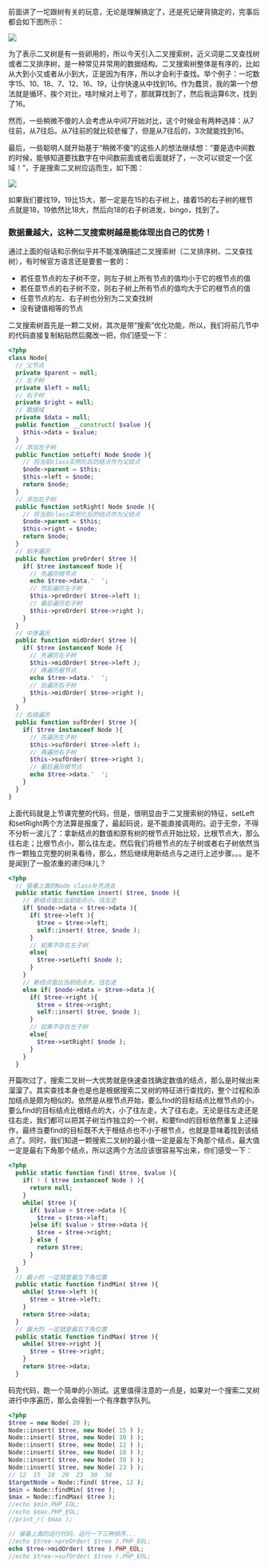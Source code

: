 前面讲了一坨跟树有关的玩意，无论是理解搞定了，还是死记硬背搞定的，完事后都会如下图所示：

![](http://static.ti-node.com/6405980790953345025)

为了表示二叉树是有一些卵用的，所以今天引入二叉搜索树，近义词是二叉查找树或者二叉排序树，是一种常见并常用的数据结构。二叉搜索树整体是有序的，比如从大到小又或者从小到大，正是因为有序，所以才会利于查找。举个例子：一坨数字15、10、18、7、12、16、19，让你快速从中找到16。作为蠢货，我的第一个想法就是循环，挨个对比，啥时候对上号了，那就算找到了，然后我运算6次，找到了16。

然而，一些稍微不傻的人会考虑从中间7开始对比，这个时候会有两种选择：从7往前，从7往后。从7往前的就比较悲催了，但是从7往后的，3次就能找到16。

最后，一些聪明人就开始基于“稍微不傻”的这些人的想法继续想：“要是选中间数的时候，能够知道要找数字在中间数前面或者后面就好了，一次可以锁定一个区域！”，于是搜索二叉树应运而生，如下图：

![](http://static.ti-node.com/6405996854143614977)

如果我们要找19，19比15大，那一定是在15的右子树上，接着15的右子树的根节点就是18，19依然比18大，然后向18的右子树进发，bingo，找到了。

### 数据量越大，这种二叉搜索树越是能体现出自己的优势！

通过上面的俗话和示例似乎并不能准确描述二叉搜索树（二叉排序树、二叉查找树），有时候官方语言还是要套一套的：
- 若任意节点的左子树不空，则左子树上所有节点的值均小于它的根节点的值
- 若任意节点的右子树不空，则右子树上所有节点的值均大于它的根节点的值
- 任意节点的左、右子树也分别为二叉查找树
- 没有键值相等的节点

二叉搜索树首先是一颗二叉树，其次是带“搜索”优化功能，所以，我们将前几节中的代码直接复制粘贴然后魔改一把，你们感受一下：

```php
<?php
class Node{
  // 父节点
  private $parent = null;
  // 左子树
  private $left = null;
  // 右子树
  private $right = null;
  // 数据域
  private $data = null;
  public function __construct( $value ){
    $this->data = $value;
  }
  // 添加左子树
  public function setLeft( Node $node ){
    // 将当前class实例化后的结点作为父结点
    $node->parent = $this;
    $this->left = $node;
    return $node;
  }
  // 添加右子树
  public function setRight( Node $node ){
    // 将当前class实例化后的结点作为父结点
    $node->parent = $this;
    $this->right = $node;
    return $node;
  }
  // 前序遍历
  public function preOrder( $tree ){
    if( $tree instanceof Node ){
      // 先遍历根节点
      echo $tree->data.'  ';
      // 然后遍历左子树
      $this->preOrder( $tree->left );
      // 最后遍历右子树
      $this->preOrder( $tree->right );
    }
  }
  // 中序遍历
  public function midOrder( $tree ){
    if( $tree instanceof Node ){
      // 先遍历左子树
      $this->midOrder( $tree->left );
      // 再遍历根节点
      echo $tree->data.'  ';
      // 后遍历右子树
      $this->midOrder( $tree->right );
    }
  }
  // 后续遍历
  public function sufOrder( $tree ){
    if( $tree instanceof Node ){
      // 先遍历左子树
      $this->sufOrder( $tree->left );
      // 再遍历右子树
      $this->sufOrder( $tree->right );
      // 最后遍历根节点
      echo $tree->data.'  ';
    }
  }
}
```
上面代码就是上节课完整的代码，但是，很明显由于二叉搜索树的特征，setLeft和setRight两个方法算是报废了，最起码说，是不能直接调用的。迫于无奈，不得不分析一波儿了：拿新结点的数值和原有树的根节点开始比较，比根节点大，那么往右走；比根节点小，那么往左走。然后我们将根节点的左子树或者右子树依然当作一颗独立完整的树来看待，那么，然后继续用新结点与之进行上述步骤。。。是不是闻到了一股浓重的递归味儿？

```php
<?php
  // 接着上面的Node class补充进去
  public static function insert( $tree, $node ){
    // 新结点值比当前结点小，往左走
    if( $node->data < $tree->data ){
      if( $tree->left ){
        $tree = $tree->left;
        self::insert( $tree, $node );
      }   
      // 如果不存在左子树  
      else{
        $tree->setLeft( $node );
      }   
    }   
    // 新结点值比当前结点大，往右走
    else if( $node->data > $tree->data ){
      if( $tree->right ){
        $tree = $tree->right;
        self::insert( $tree, $node );
      }   
      // 如果不存在左子树  
      else{
        $tree->setRight( $node );
      }   
    }   
  }
```

开篇吹过了，搜索二叉树一大优势就是快速查找确定数值的结点，那么是时候出来溜溜了。其实查找本身也是也是根据搜索二叉树的特征进行查找的，整个过程和添加结点是颇为相似的。依然是从根节点开始，要么find的目标结点比根节点的小，要么find的目标结点比根结点的大，小了往左走，大了往右走。无论是往左走还是往右走，我们都可以把其子树当作独立的一个树，和要find的目标依然重复上述操作，最终当要find的目标既不大于根结点也不小于根节点，也就是意味着找到该结点了。同时，我们知道一颗搜索二叉树的最小值一定是最左下角那个结点，最大值一定是最右下角那个结点，所以这两个方法应该很容易写出来，你们感受一下：

```php
<?php
  public static function find( $tree, $value ){
    if( ! ( $tree instanceof Node ) ){
      return null;
    }   
    while( $tree ){
      if( $value < $tree->data ){
        $tree = $tree->left;
      }else if( $value > $tree->data ){
        $tree = $tree->right;
      } else {
        return $tree;
      }
    }
  }
  // 最小的 一定就是最左下角位置
  public static function findMin( $tree ){
    while( $tree->left ){
      $tree = $tree->left;
    }
    return $tree->data;
  }
  // 最大的 一定就是最右下角位置
  public static function findMax( $tree ){
    while( $tree->right ){
      $tree = $tree->right;
    }
    return $tree->data;
  }
```
码完代码，跑一个简单的小测试。这里值得注意的一点是，如果对一个搜索二叉树进行中序遍历，那么会得到一个有序数字队列。

```php
<?php
$tree = new Node( 20 );
Node::insert( $tree, new Node( 15 ) );
Node::insert( $tree, new Node( 30 ) );
Node::insert( $tree, new Node( 12 ) );
Node::insert( $tree, new Node( 18 ) );
Node::insert( $tree, new Node( 38 ) );
Node::insert( $tree, new Node( 23 ) );
// 12  15  18  20  23  30  38
$targetNode = Node::find( $tree, 12 );
$min = Node::findMin( $tree );
$max = Node::findMax( $tree );
//echo $min.PHP_EOL;
//echo $max.PHP_EOL;
//print_r( $max );

// 接着上面的运行代码，运行一下三种排序...
//echo $tree->preOrder( $tree ).PHP_EOL;
echo $tree->midOrder( $tree ).PHP_EOL;
//echo $tree->sufOrder( $tree ).PHP_EOL;
```
